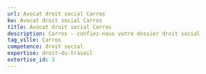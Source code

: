 ```yaml
---
url: Avocat droit social Carros
kw: Avocat droit social Carros
title: Avocat droit social Carros
description: Carros - confiez-nous votre dossier droit social
tag_ville: Carros
competence: droit social
expertise: droit-du-travail
extertise_id: 3
---
```


